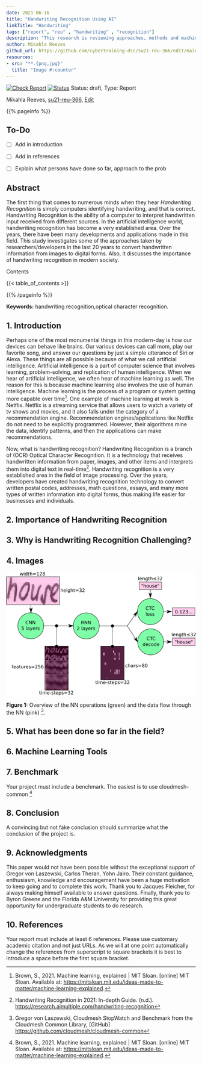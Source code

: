 ```yaml
---
date: 2021-06-16
title: "Handwriting Recognition Using AI"
linkTitle: "Handwriting"
tags: ["report", "reu" , "handwriting" , "recognition"]
description: "This research is reviewing approaches, methods and machine learning tools used by previous researchers to convert handwritten information into digital forms."
author: Mikahla Reeves
github_url: https://github.com/cybertraining-dsc/su21-reu-366/edit/main/project/index.md
resources:
- src: "**.{png,jpg}"
  title: "Image #:counter"
---
```


[![Check Report](https://github.com/cybertraining-dsc/su21-reu-366/workflows/Check%20Report/badge.svg)](https://github.com/cybertraining-dsc/su21-reu-366/actions)
[![Status](https://github.com/cybertraining-dsc/su21-reu-366/workflows/Status/badge.svg)](https://github.com/cybertraining-dsc/su21-reu-366/actions)
Status: draft, Type: Report


Mikahla Reeves, [su21-reu-366](https://github.com/cybertraining-dsc/su21-reu-366), [Edit](https://github.com/cybertraining-dsc/su21-reu-366/blob/main/project/index.md)

{{% pageinfo %}}

## To-Do 

- [ ] Add in introduction

- [ ] Add in references

- [ ] Explain what persons have done so far, approach to the prob

## Abstract

The first thing that comes to numerous minds when they hear *Handwriting Recognition* is simply computers identifying handwriting,
and that is correct. Handwriting Recognition is the ability of a computer to interpret handwritten input received from different sources. 
In the artificial intelligence world, handwriting recognition has become a very established area. Over the years, there have been many 
developments and applications made in this field. This study investigates some of the approaches taken by researchers/developers in the 
last 20 years to convert handwritten information from images to digital forms. Also, it discusses the importance of handwriting recognition in modern society.

Contents

{{< table_of_contents >}}

{{% /pageinfo %}}

**Keywords:** handwriting recognition,optical character recognition. 

## 1. Introduction

Perhaps one of the most monumental things in this modern-day is how our devices can behave like brains. Our various devices can call mom, play our favorite song, 
and answer our questions by just a simple utterance of Siri or Alexa. These things are all possible because of what we call artificial intelligence. Artificial 
intelligence is a part of computer science that involves learning, problem-solving, and replication of human intelligence. When we hear of artificial intelligence, 
we often hear of machine learning as well. The reason for this is because machine learning also involves the use of human intelligence. Machine learning is the 
process of a program or system getting more capable over time[^2]. One example of machine learning at work is Netflix. Netflix is a streaming service that allows 
users to watch a variety of tv shows and movies, and it also falls under the category of a recommendation engine. Recommendation engines/applications like Netflix 
do not need to be explicitly programmed. However, their algorithms mine the data, identify patterns, and then the applications can make recommendations. 

Now, what is handwriting recognition? Handwriting Recognition is a branch of (OCR) Optical Character Recognition. It is a technology that receives handwritten 
information from paper, images, and other items and interprets them into digital text in real-time[^1]. Handwriting recognition is a very established area in the 
field of image processing. Over the years, developers have created handwriting recognition technology to convert written postal codes, addresses, math questions,
essays, and many more types of written information into digital forms, thus making life easier for businesses and individuals. 



## 2. Importance of Handwriting Recognition

## 3. Why is Handwriting Recognition Challenging?

## 4. Images

![Figure 1](https://raw.githubusercontent.com/cybertraining-dsc/su21-reu-366/main/project/images/Handwriting_Recognition.png)

**Figure 1:** Overview of the NN operations (green) and the data flow through the NN (pink) [^3].

## 5. What has been done so far in the field?


## 6. Machine Learning Tools

## 7. Benchmark

Your project must include a benchmark. The easiest is to use cloudmesh-common [^2]
 
## 8. Conclusion

A convincing but not fake conclusion should summarize what the conclusion of the project is.

## 9. Acknowledgments

This paper would not have been possible without the exceptional support of Gregor von Laszewski, Carlos Theran, Yohn Jairo. 
Their constant guidance, enthusiasm, knowledge and encouragement have been a huge motivation to keep going and to complete this work.
Thank you to Jacques Fleicher, for always making himself available to answer questions. Finally, thank you to Byron Greene 
and the Florida A&M University for providing this great opportunity for undergraduate students to do research.

## 10. References

Your report must include at least 6 references. Please use customary academic citation and not just URLs. As we will at 
one point automatically change the references from superscript to square brackets it is best to introduce a space before 
the first square bracket.

[^1]: Handwriting Recognition in 2021: In-depth Guide. (n.d.). <https://research.aimultiple.com/handwriting-recognition>

[^2]: Brown, S., 2021. Machine learning, explained | MIT Sloan. [online] MIT Sloan. Available at: <https://mitsloan.mit.edu/ideas-made-to-matter/machine-learning-explained>.

[^3]: Gregor von Laszewski, Cloudmesh StopWatch and Benchmark from the Cloudmesh Common Library, [GitHub]
      <https://github.com/cloudmesh/cloudmesh-common>

